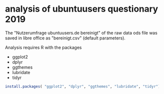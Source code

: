 # analysis of ubuntuusers questionary 2019

The "Nutzerumfrage ubuntuusers.de bereinigt" of the raw data ods file was saved in libre
office as "bereinigt.csv" (default parameters).

Analysis requires R with the packages

- ggplot2
- dplyr
- ggthemes
- lubridate
- tidyr

```R
install.packages( "ggplot2", "dplyr", "ggthemes", "lubridate", "tidyr")
```
